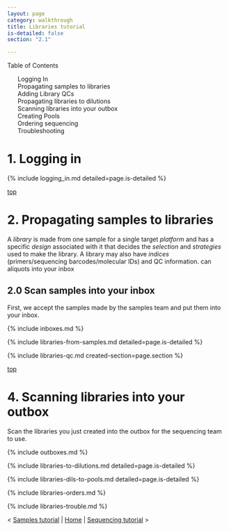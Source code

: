 ```yaml
---
layout: page
category: walkthrough
title: Libraries tutorial
is-detailed: false
section: "2.1"

---
```


<div id="toc">
Table of Contents
<ol>
   <li><a href="#login">Logging In</a></li>
   <li><a href="#props1">Propagating samples to libraries</a></li>
   <li><a href="#qcs">Adding Library QCs</a></li>
   <li><a href="#props2">Propagating libraries to dilutions</a></li>
   <li><a href="#boxes">Scanning libraries into your outbox</a></li>
   <li><a href="#pools">Creating Pools</a></li>
   <li><a href="#orders">Ordering sequencing</a></li>
   <li><a href="#trouble">Troubleshooting</a></li>
</ol>
</div>

<a name="login"/>

# 1. Logging in

{% include logging_in.md detailed=page.is-detailed %}

<a name="props1" href="#" id="toplink">top</a>

# 2. Propagating samples to libraries

A _library_ is made from one sample for a single target _platform_ and
has a specific _design_ associated with it that decides the _selection_
and _strategies_ used to make the library. A library may also have _indices_
(primers/sequencing barcodes/molecular IDs) and QC information.
can aliquots into your inbox

## 2.0 Scan samples into your inbox

First, we accept the samples made by the samples team and put them into your
inbox.

{% include inboxes.md %}

{% include libraries-from-samples.md detailed=page.is-detailed %}

{% include libraries-qc.md created-section=page.section %}

<a name="boxes" href="#" id="toplink">top</a>

# 4. Scanning libraries into your outbox

Scan the libraries you just created into the outbox for the sequencing team to
use.

{% include outboxes.md %}


{% include libraries-to-dilutions.md detailed=page.is-detailed %}


{% include libraries-dils-to-pools.md detailed=page.is-detailed %}


{% include libraries-orders.md %}


{% include libraries-trouble.md %}


< <a href="plain-2-0-samples">Samples tutorial</a> | <a href="plain-index">Home</a> | <a href="plain-4-0-sequencing">Sequencing tutorial</a> >


